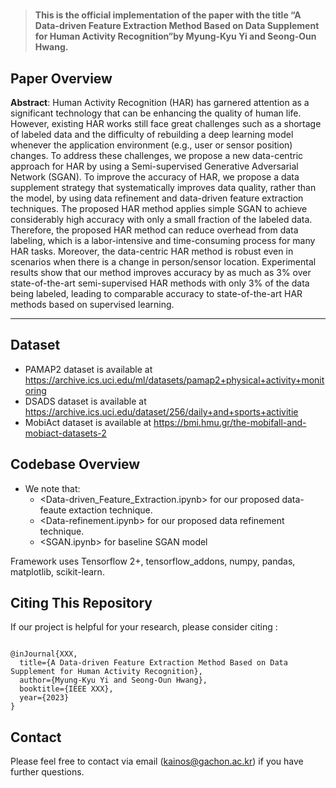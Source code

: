 # 


>**This is the official implementation of the paper with the title “A Data-driven Feature Extraction Method Based on Data Supplement for Human Activity Recognition”by Myung-Kyu Yi and Seong-Oun Hwang.**

## Paper Overview

**Abstract**: Human Activity Recognition (HAR) has garnered attention as a significant technology that can be enhancing the quality of human life. However, existing HAR works still face great challenges such as a shortage of labeled data and the difficulty of rebuilding a deep learning model whenever the application environment (e.g., user or sensor position) changes. To address these challenges, we propose a new data-centric approach for HAR by using a Semi-supervised Generative Adversarial Network (SGAN). To improve the accuracy of HAR, we propose a data supplement strategy that systematically improves data quality, rather than the model, by using data refinement and data-driven feature extraction techniques. The proposed HAR method applies simple SGAN to achieve considerably high accuracy with only a small fraction of the labeled data. Therefore, the proposed HAR method can reduce overhead from data labeling, which is a labor-intensive and time-consuming process for many HAR tasks. Moreover, the data-centric HAR method is robust even in scenarios when there is a change in person/sensor location. Experimental results show that our method improves accuracy by as much as 3% over state-of-the-art semi-supervised HAR methods with only 3% of the data being labeled, leading to comparable accuracy to state-of-the-art HAR methods based on supervised learning.

---
## Dataset
- PAMAP2 dataset is available at https://archive.ics.uci.edu/ml/datasets/pamap2+physical+activity+monitoring
- DSADS dataset is available at https://archive.ics.uci.edu/dataset/256/daily+and+sports+activitie
- MobiAct dataset is available at https://bmi.hmu.gr/the-mobifall-and-mobiact-datasets-2

## Codebase Overview
- We note that:
  - <Data-driven_Feature_Extraction.ipynb> for our proposed data-feaute extaction technique.
  - <Data-refinement.ipynb> for our proposed data refinement technique.
  - <SGAN.ipynb> for baseline SGAN model

Framework uses Tensorflow 2+, tensorflow_addons, numpy, pandas, matplotlib, scikit-learn.  
  
## Citing This Repository

If our project is helpful for your research, please consider citing :

```

@inJournal{XXX,
  title={A Data-driven Feature Extraction Method Based on Data Supplement for Human Activity Recognition},
  author={Myung-Kyu Yi and Seong-Oun Hwang},
  booktitle={IEEE XXX},
  year={2023}
}

```

## Contact

Please feel free to contact via email (<kainos@gachon.ac.kr>) if you have further questions.
